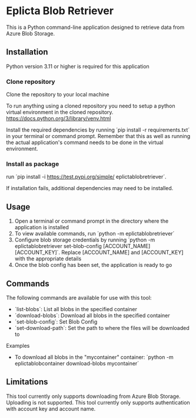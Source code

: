 # Eplicta Blob Retriever
This is a Python command-line application designed to retrieve data from Azure Blob Storage.

## Installation

Python version 3.11 or higher is required for this application

### Clone repository
Clone the repository to your local machine

To run anything using a cloned repository you need to setup a python virtual environment in the cloned repository. https://docs.python.org/3/library/venv.html

Install the required dependencies by running ´pip install -r requirements.txt´ in your terminal or command prompt. Remember that this as well as running the actual application's command needs to be done in the virtual environment.

### Install as package
run ´pip install -i https://test.pypi.org/simple/ eplictablobretriever´.

If installation fails, additional dependencies may need to be installed.

## Usage
1. Open a terminal or command prompt in the directory where the application is installed
2. To view available commands, run ´python -m eplictablobretriever´
3. Configure blob storage credentials by running ´python -m eplictablobretriever set-blob-config [ACCOUNT_NAME] [ACCOUNT_KEY]´. Replace [ACCOUNT_NAME] and [ACCOUNT_KEY] with the appropriate details
4. Once the blob config has been set, the application is ready to go

## Commands
The following commands are available for use with this tool:
- ´list-blobs´: List all blobs in the specified container
- ´download-blobs´: Download all blobs in the specified container
- ´set-blob-config´: Set Blob Config
- ´set-download-path´: Set the path to where the files will be downloaded to

Examples
- To download all blobs in the "mycontainer" container: ´python -m eplictablobcontainer download-blobs mycontainer´

## Limitations
This tool currently only supports downloading from Azure Blob Storage. Uploading is not supported.
This tool currently only supports authentication with account key and account name.
